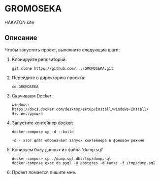 # GROMOSEKA
HAKATON site

## Описание
Чтобы запустить проект, выполните следующие шаги:

1. Клонируйте репозиторий:
   ```
   git clone https://github.com/.../GROMOSEKA.git
   ```

2. Перейдите в директорию проекта:
   ```
   cd GROMOSEKA
   ```
3. Скачиваем Docker:
   ```
   windows:
   https://docs.docker.com/desktop/setup/install/windows-install/
   Это инструкция
   ```
4. Запустите контейнер docker:
   ```
   docker-compose up -d --build
   
   -d - этот флаг обозначает запуск контейнера в фоновом режиме
   ```
5. Копируем базу данных из файла 'dump.sql'
   ```
   docker-compose cp ./dump.sql db:/tmp/dump.sql
   docker-compose exec db psql -U postgres -d tanks -f /tmp/dump.sql
   ```
6. Проект ломается пишите мне.
